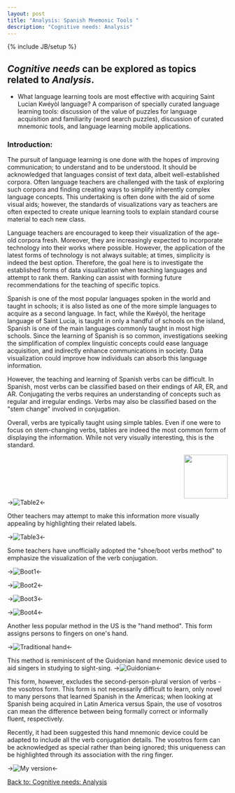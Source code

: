 ```yaml
---
layout: post
title: "Analysis: Spanish Mnemonic Tools "
description: "Cognitive needs: Analysis"
---
```

{% include JB/setup %}


## __*Cognitive needs*__ can be explored as topics related to __*Analysis*__.

+ What language learning tools are most effective with acquiring Saint Lucian Kwéyòl language? A comparison of specially curated language learning tools: discussion of the value of puzzles for language acquisition and familiarity (word search puzzles), discussion of curated mnemonic tools, and language learning mobile applications.

### Introduction:

The pursuit of language learning is one done with the hopes of improving communication; to understand and to be understood. It should be acknowledged that languages consist of text data, albeit well-established corpora. Often language teachers are challenged with the task of exploring such corpora and finding creating ways to simplify inherently complex language concepts. This undertaking is often done with the aid of some visual aids; however, the standards of visualizations vary as teachers are often expected to create unique learning tools to explain standard course material to each new class. 

Language teachers are encouraged to keep their visualization of the age-old corpora fresh. Moreover, they are increasingly expected to incorporate technology into their works where possible. However, the application of the latest forms of technology is not always suitable; at times, simplicity is indeed the best option. Therefore, the goal here is to investigate the established forms of data visualization when teaching languages and attempt to rank them. Ranking can assist with forming future recommendations for the teaching of specific topics.
 
Spanish is one of the most popular languages spoken in the world and taught in schools; it is also listed as one of the more simple languages to acquire as a second language. In fact, while the Kwéyòl, the heritage language of Saint Lucia, is taught in only a handful of schools on the island, Spanish is one of the main languages commonly taught in most high schools. Since the learning of Spanish is so common, investigations seeking the simplification of complex linguistic concepts could ease language acquisition, and indirectly enhance communications in society. Data visualization could improve how individuals can absorb this language information. 

However, the teaching and learning of Spanish verbs can be difficult. In Spanish, most verbs can be classified based on their endings of AR, ER, and AR. Conjugating the verbs requires an understanding of concepts such as regular and irregular endings. Verbs may also be classified based on the "stem change" involved in conjugation.

Overall, verbs are typically taught using simple tables. Even if one were to focus on stem-changing verbs, tables are indeed the most common form of displaying the information. While not very visually interesting, this is the standard. 


<div style="text-align: right"><img src="https://raw.githubusercontent.com/llord1/llord1.github.io/master/resources/pictures/plaintable.png" width="100" /></div

->![Table2](https://raw.githubusercontent.com/llord1/llord1.github.io/master/resources/pictures/plain.png)<-

Other teachers may attempt to make this information more visually appealing by highlighting their related labels.

->![Table3](https://raw.githubusercontent.com/llord1/llord1.github.io/master/resources/pictures/tablee.png)<-

Some teachers have unofficially adopted the "shoe/boot verbs method" to emphasize the visualization of the verb conjugation. 

->![Boot1](https://raw.githubusercontent.com/llord1/llord1.github.io/master/resources/pictures/boot.png)<-

->![Boot2](https://raw.githubusercontent.com/llord1/llord1.github.io/master/resources/pictures/boot2.png)<-

->![Boot3](https://raw.githubusercontent.com/llord1/llord1.github.io/master/resources/pictures/boot3.png)<-

->![Boot4](https://raw.githubusercontent.com/llord1/llord1.github.io/master/resources/pictures/boot-verbs.png)<-


Another less popular method in the US is the "hand method". This form assigns persons to fingers on one's hand. 

->![Traditional hand](https://raw.githubusercontent.com/llord1/llord1.github.io/master/resources/pictures/traditionalhand.png)<-

This method is reminiscent of the Guidonian hand mnemonic device used to aid singers in studying to sight-sing. 
->![Guidonian](https://raw.githubusercontent.com/llord1/llord1.github.io/master/resources/pictures/ghand.png)<-


This form, however, excludes the second-person-plural version of verbs - the vosotros form. This form is not necessarily difficult to learn, only novel to many persons that learned Spanish in the Americas; when looking at Spanish being acquired in Latin America versus Spain, the use of vosotros can mean the difference between being formally correct or informally fluent, respectively.



Recently, it had been suggested this hand mnemonic device could be adapted to include all the verb conjugation details. The vosotros form can be acknowledged as special rather than being ignored; this uniqueness can be highlighted through its association with the ring finger.

->![My version](https://raw.githubusercontent.com/llord1/llord1.github.io/master/resources/pictures/myhands.PNG)<-


[Back to: Cognitive needs: Analysis](https://llord1.github.io/2020/06/08/Analysis)